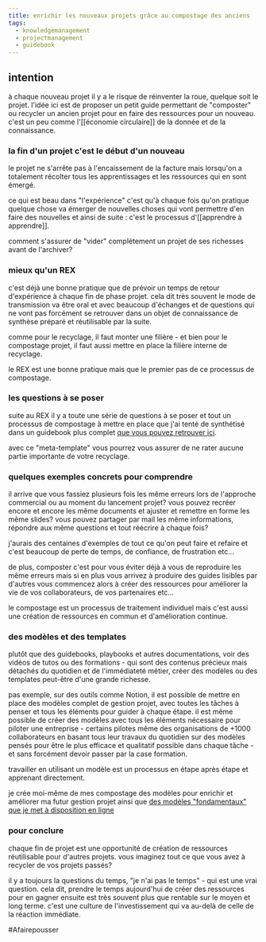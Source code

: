```yaml
---
title: enrichir les nouveaux projets grâce au compostage des anciens
tags:
  - knowledgemanagement
  - projectmanagement
  - guidebook
---
```

## intention
à chaque nouveau projet il y a le risque de réinventer la roue, quelque soit le projet. l'idée ici est de proposer un petit guide permettant de "composter" ou recycler un ancien projet pour en faire des ressources pour un nouveau.
c'est un peu comme l'[[économie circulaire]] de la donnée et de la connaissance.

### la fin d'un projet c'est le début d'un nouveau
le projet ne s'arrête pas à l'encaissement de la facture mais lorsqu'on a totalement récolter tous les apprentissages et les ressources qui en sont émergé.

ce qui est beau dans "l'expérience" c'est qu'à chaque fois qu'on pratique quelque chose va émerger de nouvelles choses qui vont permettre d'en faire des nouvelles et ainsi de suite : c'est le processus d'[[apprendre à apprendre]].

comment s'assurer de "vider" complètement un projet de ses richesses avant de l'archiver?

### mieux qu'un REX
c'est déjà une bonne pratique que de prévoir un temps de retour d'expérience à chaque fin de phase projet. cela dit très souvent le mode de transmission va être oral et avec beaucoup d'échanges et de questions qui ne vont pas forcément se retrouver dans un objet de connaissance de synthèse préparé et réutilisable par la suite.

comme pour le recyclage, il faut monter une filière - et bien pour le compostage projet, il faut aussi mettre en place la filière interne de recyclage.

le REX est une bonne pratique mais que le premier pas de ce processus de compostage.

### les questions à se poser

suite au REX il y a toute une série de questions à se poser et tout un processus de compostage à mettre en place que j'ai tenté de synthétisé dans un guidebook plus complet [que vous pouvez retrouver ici](https://liutnotes.notion.site/Composter-son-projet-0a66a1ab26204016a825ee617a3a7bc4?pvs=4).

avec ce "meta-template" vous pourrez vous assurer de ne rater aucune partie importante de votre recyclage.

### quelques exemples concrets pour comprendre

il arrive que vous fassiez plusieurs fois les même erreurs lors de l'approche commercial ou au moment du lancement projet?
vous pouvez recréer encore et encore les même documents et ajuster et remettre en forme les même slides?
vous pouvez partager par mail les même informations, répondre aux même questions et tout réécrire à chaque fois?

j'aurais des centaines d'exemples de tout ce qu'on peut faire et refaire et c'est beaucoup de perte de temps, de confiance, de frustration etc...

de plus, composter c'est pour vous éviter déjà à vous de reproduire les même erreurs mais si en plus vous arrivez à produire des guides lisibles par d'autres vous commencez alors à créer des ressources pour améliorer la vie de vos collaborateurs, de vos partenaires etc...

le compostage est un processus de traitement individuel mais c'est aussi une création de ressources en commun et d'amélioration continue.

### des modèles et des templates

plutôt que des guidebooks, playbooks et autres documentations, voir des vidéos de tutos ou des formations - qui sont des contenus précieux mais détachés du quotidien et de l'immédiateté métier, créer des modèles ou des templates peut-être d'une grande richesse.

pas exemple, sur des outils comme Notion, il est possible de mettre en place des modèles complet de gestion projet, avec toutes les tâches à penser et tous les éléments pour guider à chaque étape.
il est même possible de créer des modèles avec tous les éléments nécessaire pour piloter une entreprise - certains pilotes même des organisations de +1000 collaborateurs en basant tous leur travaux du quotidien sur des modèles pensés pour être le plus efficace et qualitatif possible dans chaque tâche - et sans forcément devoir passer par la case formation.

travailler en utilisant un modèle est un processus en étape après étape et apprenant directement.

je crée moi-même de mes compostage des modèles pour enrichir et améliorer ma futur gestion projet ainsi que [des modèles "fondamentaux" que je met à disposition en ligne](https://liut.gumroad.com/)

### pour conclure

chaque fin de projet est une opportunité de création de ressources réutilisable pour d'autres projets.
vous imaginez tout ce que vous avez à recycler de vos projets passés?

il y a toujours la questions du temps, "je n'ai pas le temps" - qui est une vrai question. cela dit, prendre le temps aujourd'hui de créer des ressources pour en gagner ensuite est très souvent plus que rentable sur le moyen et long terme.
c'est une culture de l'investissement qui va au-delà de celle de la réaction immédiate.

#Afairepousser 